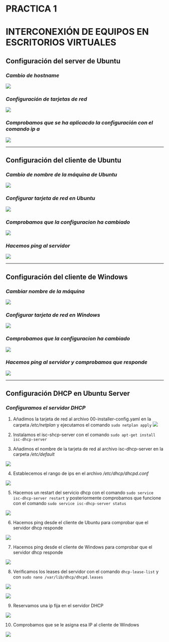 # **PRACTICA 1**
# INTERCONEXIÓN DE EQUIPOS EN ESCRITORIOS VIRTUALES

## **Configuración del server de Ubuntu**

### *Cambio de hostname*
![](/img/cambiohostnameserver.png)

### *Configuración de tarjetas de red*
![](img/tarjetasredserver.png)

### *Comprobamos que se ha aplicacdo la configuración con el comando ip a*
![](img/comprobarip.png)

***
## **Configuración del cliente de Ubuntu**

### *Cambio de nombre de la máquina de Ubuntu*
![](img/cambiohostnameubuntu.png)

### *Configurar tarjeta de red en Ubuntu*
![](img/tarjetaredubuntu.png)

### *Comprobamos que la configuracion ha cambiado*
![](img/comprobarubuntucliente.png)

### *Hacemos ping al servidor*
![](img/pingubuntuaserver.png)

***
## **Configuración del cliente de Windows**

### *Cambiar nombre de la máquina*
![](img/cambiarnombrewindows.png)

### *Configurar tarjeta de red en Windows*
![](img/tarjetaredwindows.png)

### *Comprobamos que la configuracion ha cambiado*
![](img/comprobacionwindows.png)

### *Hacemos ping al servidor y comprobamos que responde*
![](img/pingwindows.png)

***
## **Configuración DHCP en Ubuntu Server**

### *Configuramos el servidor DHCP*
1. Añadimos la tarjeta de red al archivo 00-installer-config.yaml en la carpeta */etc/netplan* y ejecutamos el comando 
`sudo netplan apply`
![](img/dhcpserver.png)

2. Instalamos el isc-shcp-server con el comando `sudo apt-get install isc-dhcp-server`

3. Añadimos el nombre de la tarjeta de red al archivo isc-dhcp-server en la carpeta */etc/default*

![](img/iscdhcperver.png)

4. Establecemos el rango de ips en el archivo */etc/dhcp/dhcpd.conf*

![](img/cambiarrangosserver.png)

5. Hacemos un restart del servicio dhcp con el comando `sudo service isc-dhcp-server restart` y posteriormente comprobamos que funcione con el comando `sudo service isc-dhcp-server status`

![](img/comprobaciondhcpservice.png)

6. Hacemos ping desde el cliente de Ubuntu para comprobar que el servidor dhcp responde

![](img/pingdhcpubuntu.png)

7. Hacemos ping desde el cliente de Windows para comprobar que el servidor dhcp responde

![](img/pingdhcpwindows.png)

8. Verificamos los leases del servidor con el comando `dhcp-lease-list` y con `sudo nano /var/lib/dhcp/dhcpd.leases`

![](img/leaselist.png)

![](img/leaselist2.png)

9. Reservamos una ip fija en el servidor DHCP

![](img/fixedaddresswindows.png)

10. Comprobamos que se le asigna esa IP al cliente de Windows

![](img/ipasignada.png)